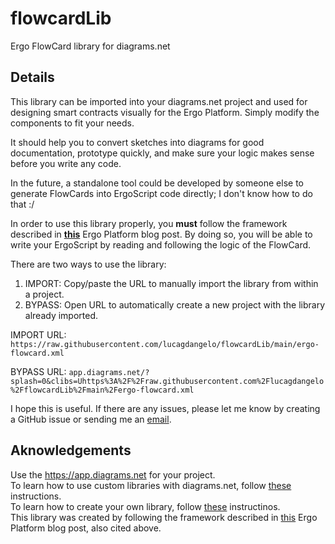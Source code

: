 # flowcardLib
Ergo FlowCard library for diagrams.net

## Details
This library can be imported into your diagrams.net project and used for designing smart contracts visually for the Ergo Platform. Simply modify the components to fit your needs.

It should help you to convert sketches into diagrams for good documentation, prototype quickly, and make sure your logic makes sense before you write any code. 

In the future, a standalone tool could be developed by someone else to generate FlowCards into ErgoScript code directly; I don't know how to do that :/

In order to use this library properly, you **must** follow the framework described in [**this**](https://ergoplatform.org/en/blog/2020_04_29_flow_cards/) Ergo Platform blog post. By doing so, you will be able to write your ErgoScript by reading and following the logic of the FlowCard.

There are two ways to use the library:
  1. IMPORT: Copy/paste the URL to manually import the library from within a project. 
  2. BYPASS: Open URL to automatically create a new project with the library already imported.

IMPORT URL: `https://raw.githubusercontent.com/lucagdangelo/flowcardLib/main/ergo-flowcard.xml`

BYPASS URL: `app.diagrams.net/?splash=0&clibs=Uhttps%3A%2F%2Fraw.githubusercontent.com%2Flucagdangelo%2FflowcardLib%2Fmain%2Fergo-flowcard.xml`

I hope this is useful. If there are any issues, please let me know by creating a GitHub issue or sending me an [email](ldgaetano@protonmail.com).

## Aknowledgements
Use the <https://app.diagrams.net> for your project. \
To learn how to use custom libraries with diagrams.net, follow [these](https://www.diagrams.net/blog/custom-libraries) instructions. \
To learn how to create your own library, follow [these](https://jgraph.github.io/drawio-libs/) instructinos. \
This library was created by following the framework described in [this](https://ergoplatform.org/en/blog/2020_04_29_flow_cards/) Ergo Platform blog post, also cited above.
